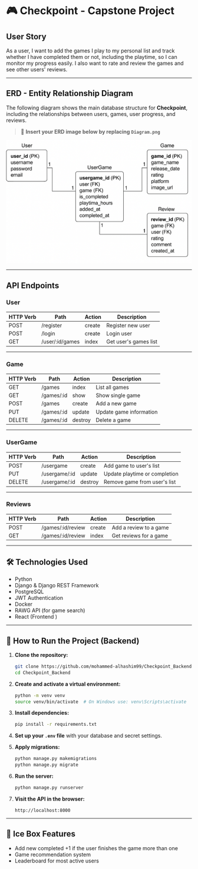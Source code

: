 
# 🎮 Checkpoint - Capstone Project

## User Story

As a user, I want to add the games I play to my personal list and track whether I have completed them or not, including the playtime, so I can monitor my progress easily. I also want to rate and review the games and see other users' reviews.

---

## ERD - Entity Relationship Diagram

The following diagram shows the main database structure for **Checkpoint**, including the relationships between users, games, user progress, and reviews.

> 📌 **Insert your ERD image below by replacing `Diagram.png`**

![ERD Diagram](Diagram.png)

---

## API Endpoints

### User
| HTTP Verb | Path           | Action   | Description                |
|-----------|----------------|----------|----------------------------|
| POST      | /register       | create   | Register new user          |
| POST      | /login          | create   | Login user                 |
| GET       | /user/:id/games | index    | Get user's games list      |

---

### Game
| HTTP Verb | Path          | Action   | Description               |
|-----------|---------------|----------|---------------------------|
| GET       | /games        | index    | List all games            |
| GET       | /games/:id    | show     | Show single game          |
| POST      | /games        | create   | Add a new game            |
| PUT       | /games/:id    | update   | Update game information   |
| DELETE    | /games/:id    | destroy  | Delete a game             |

---

### UserGame
| HTTP Verb | Path                     | Action   | Description                       |
|-----------|--------------------------|----------|-----------------------------------|
| POST      | /usergame                | create   | Add game to user's list           |
| PUT       | /usergame/:id            | update   | Update playtime or completion     |
| DELETE    | /usergame/:id            | destroy  | Remove game from user's list      |

---

### Reviews
| HTTP Verb | Path              | Action   | Description               |
|-----------|-------------------|----------|---------------------------|
| POST      | /games/:id/review | create   | Add a review to a game     |
| GET       | /games/:id/review | index    | Get reviews for a game     |

---

## 🛠️ Technologies Used

- Python
- Django & Django REST Framework
- PostgreSQL
- JWT Authentication
- Docker
- RAWG API (for game search)
- React (Frontend )

---

## 🚀 How to Run the Project (Backend)

1. **Clone the repository:**
   ```bash
   git clone https://github.com/mohammed-alhashim99/Checkpoint_Backend.git
   cd Checkpoint_Backend
   ```

2. **Create and activate a virtual environment:**
   ```bash
   python -m venv venv
   source venv/bin/activate  # On Windows use: venv\Scripts\activate
   ```

3. **Install dependencies:**
   ```bash
   pip install -r requirements.txt
   ```

4. **Set up your `.env` file** with your database and secret settings.

5. **Apply migrations:**
   ```bash
   python manage.py makemigrations
   python manage.py migrate
   ```

6. **Run the server:**
   ```bash
   python manage.py runserver
   ```

7. **Visit the API in the browser:**
   ```
   http://localhost:8000
   ```

---

## 🧊 Ice Box Features

- Add new completed +1 if the user finishes the game more than one
- Game recommendation system
- Leaderboard for most active users
